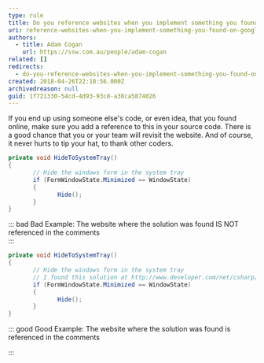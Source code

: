 ```yaml
---
type: rule
title: Do you reference websites when you implement something you found on Google?
uri: reference-websites-when-you-implement-something-you-found-on-google
authors:
  - title: Adam Cogan
    url: https://ssw.com.au/people/adam-cogan
related: []
redirects:
  - do-you-reference-websites-when-you-implement-something-you-found-on-google
created: 2018-04-26T22:18:56.000Z
archivedreason: null
guid: 1f721330-54cd-4d93-93c8-a38ca5874026
---
```

If you end up using someone else's code, or even idea, that you found online, make sure you add a reference to this in your source code. There is a good chance that you or your team will revisit the website. And of course, it never hurts to tip your hat, to thank other coders.

<!--endintro-->

```csharp
private void HideToSystemTray()
{
       // Hide the windows form in the system tray
       if (FormWindowState.Minimized == WindowState)
       { 
              Hide();
       } 
}
```

::: bad
Bad Example: The website where the solution was found IS NOT referenced in the comments\
:::

```csharp
private void HideToSystemTray()
{
       // Hide the windows form in the system tray
       // I found this solution at http://www.developer.com/net/csharp/article.php/3336751
       if (FormWindowState.Minimized == WindowState)
       { 
              Hide();
       } 
}
```

::: good
Good Example: The website where the solution was found is referenced in the comments

:::
